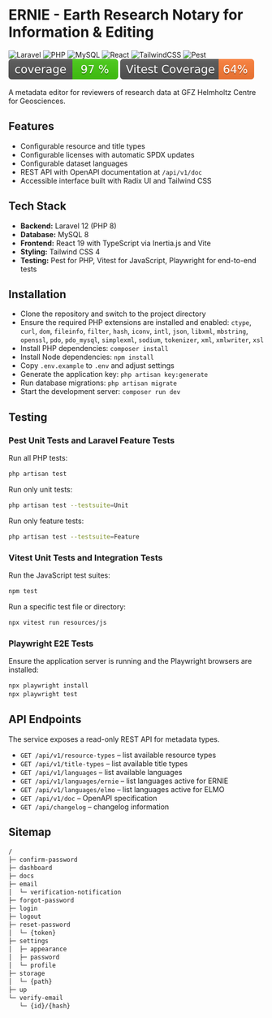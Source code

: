 # ERNIE - Earth Research Notary for Information & Editing

![Laravel](https://img.shields.io/badge/Laravel-12-FF2D20?logo=laravel&logoColor=white)
![PHP](https://img.shields.io/badge/PHP-8-777BB4?logo=php&logoColor=white)
![MySQL](https://img.shields.io/badge/MySQL-8-4479A1?logo=mysql&logoColor=white)
![React](https://img.shields.io/badge/React-19-61DAFB?logo=react&logoColor=white)
![TailwindCSS](https://img.shields.io/badge/TailwindCSS-4-06B6D4?logo=tailwindcss&logoColor=white)
![Pest](https://img.shields.io/badge/Pest-3-F24C6A?logo=pestphp&logoColor=white)
![Pest Coverage](https://github.com/McNamara84/ernie/blob/image-data/coverage.svg?raw=true)
![Vitest Coverage](https://github.com/McNamara84/ernie/blob/image-data/vitest-coverage.svg?raw=true)

A metadata editor for reviewers of research data at GFZ Helmholtz Centre for Geosciences.

## Features

- Configurable resource and title types
- Configurable licenses with automatic SPDX updates
- Configurable dataset languages
- REST API with OpenAPI documentation at `/api/v1/doc`
- Accessible interface built with Radix UI and Tailwind CSS

## Tech Stack

- **Backend:** Laravel 12 (PHP 8)
- **Database:** MySQL 8
- **Frontend:** React 19 with TypeScript via Inertia.js and Vite
- **Styling:** Tailwind CSS 4
- **Testing:** Pest for PHP, Vitest for JavaScript, Playwright for end-to-end tests

## Installation

- Clone the repository and switch to the project directory
- Ensure the required PHP extensions are installed and enabled:
  `ctype`, `curl`, `dom`, `fileinfo`, `filter`, `hash`, `iconv`, `intl`, `json`,
  `libxml`, `mbstring`, `openssl`, `pdo`, `pdo_mysql`, `simplexml`,
  `sodium`, `tokenizer`, `xml`, `xmlwriter`, `xsl`
- Install PHP dependencies: `composer install`
- Install Node dependencies: `npm install`
- Copy `.env.example` to `.env` and adjust settings
- Generate the application key: `php artisan key:generate`
- Run database migrations: `php artisan migrate`
- Start the development server: `composer run dev`

## Testing

### Pest Unit Tests and Laravel Feature Tests

Run all PHP tests:

```bash
php artisan test
```

Run only unit tests:

```bash
php artisan test --testsuite=Unit
```

Run only feature tests:

```bash
php artisan test --testsuite=Feature
```

### Vitest Unit Tests and Integration Tests

Run the JavaScript test suites:

```bash
npm test
```

Run a specific test file or directory:

```bash
npx vitest run resources/js
```

### Playwright E2E Tests

Ensure the application server is running and the Playwright browsers are installed:

```bash
npx playwright install
npx playwright test
```

## API Endpoints

The service exposes a read-only REST API for metadata types.

- `GET /api/v1/resource-types` – list available resource types
- `GET /api/v1/title-types` – list available title types
- `GET /api/v1/languages` – list available languages
- `GET /api/v1/languages/ernie` – list languages active for ERNIE
- `GET /api/v1/languages/elmo` – list languages active for ELMO
- `GET /api/v1/doc` – OpenAPI specification
- `GET /api/changelog` – changelog information

## Sitemap

```
/
├─ confirm-password
├─ dashboard
├─ docs
├─ email
│  └─ verification-notification
├─ forgot-password
├─ login
├─ logout
├─ reset-password
│  └─ {token}
├─ settings
│  ├─ appearance
│  ├─ password
│  └─ profile
├─ storage
│  └─ {path}
├─ up
└─ verify-email
   └─ {id}/{hash}
```

